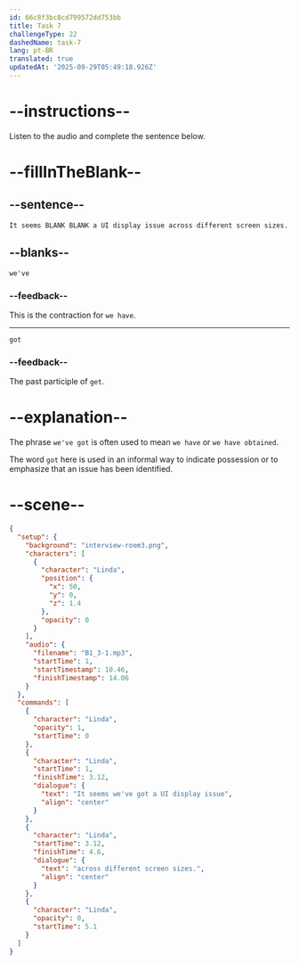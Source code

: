 ```yaml
---
id: 66c8f3bc8cd799572dd753bb
title: Task 7
challengeType: 22
dashedName: task-7
lang: pt-BR
translated: true
updatedAt: '2025-09-29T05:49:18.926Z'
---
```

<!-- (Audio) Linda: It seems we've got a UI display issue across different screen sizes. -->

# --instructions--

Listen to the audio and complete the sentence below.

# --fillInTheBlank--

## --sentence--

`It seems BLANK BLANK a UI display issue across different screen sizes.`

## --blanks--

`we've`

### --feedback--

This is the contraction for `we have`.

---

`got`

### --feedback--

The past participle of `get`.

# --explanation--

The phrase `we've got` is often used to mean `we have` or `we have obtained`. 

The word `got` here is used in an informal way to indicate possession or to emphasize that an issue has been identified.

# --scene--

```json
{
  "setup": {
    "background": "interview-room3.png",
    "characters": [
      {
        "character": "Linda",
        "position": {
          "x": 50,
          "y": 0,
          "z": 1.4
        },
        "opacity": 0
      }
    ],
    "audio": {
      "filename": "B1_3-1.mp3",
      "startTime": 1,
      "startTimestamp": 10.46,
      "finishTimestamp": 14.06
    }
  },
  "commands": [
    {
      "character": "Linda",
      "opacity": 1,
      "startTime": 0
    },
    {
      "character": "Linda",
      "startTime": 1,
      "finishTime": 3.12,
      "dialogue": {
        "text": "It seems we've got a UI display issue",
        "align": "center"
      }
    },
    {
      "character": "Linda",
      "startTime": 3.12,
      "finishTime": 4.6,
      "dialogue": {
        "text": "across different screen sizes.",
        "align": "center"
      }
    },
    {
      "character": "Linda",
      "opacity": 0,
      "startTime": 5.1
    }
  ]
}
```
